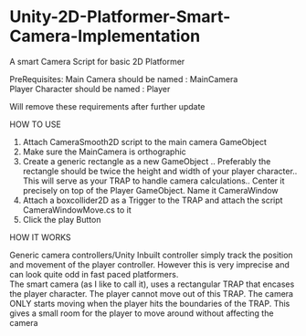 # Unity-2D-Platformer-Smart-Camera-Implementation
A smart Camera Script for basic 2D Platformer

PreRequisites:
Main Camera should be named : MainCamera  
Player Character should be named : Player  	

Will remove these requirements after further update

HOW TO USE

1) Attach CameraSmooth2D script to the main camera GameObject  
2) Make sure the MainCamera is orthographic  
3) Create a generic rectangle as a new GameObject .. Preferably the rectangle should be twice the height and width of your player character.. This will serve as your TRAP to handle camera calculations.. Center it precisely on top of the Player GameObject. Name it CameraWindow  
4) Attach a boxcollider2D as a Trigger to the TRAP and attach the script CameraWindowMove.cs to it  
5) Click the play Button  

HOW IT WORKS  

Generic camera controllers/Unity Inbuilt controller simply track the position and movement of the player controller. However this is very imprecise and can look quite odd in fast paced platformers.  
The smart camera (as I like to call it), uses a rectangular TRAP that encases the player character. The player cannot move out of this TRAP. The camera ONLY starts moving when the player hits the boundaries of the TRAP. This gives a small room for the player to move around without affecting the camera
